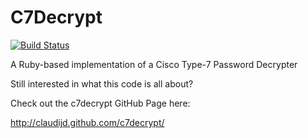 # C7Decrypt

[![Build Status](https://secure.travis-ci.org/claudijd/c7decrypt.png)](http://travis-ci.org/claudijd/c7decrypt)

A Ruby-based implementation of a Cisco Type-7 Password Decrypter

Still interested in what this code is all about?

Check out the c7decrypt GitHub Page here:

http://claudijd.github.com/c7decrypt/
